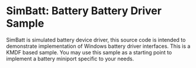 SimBatt: Battery Battery Driver Sample
======================================
SimBatt is simulated battery device driver, this source code is intended to demonstrate implementation of Windows battery driver interfaces. 
This is a KMDF based sample. You may use this sample as a starting point to implement a battery miniport specific to your needs.